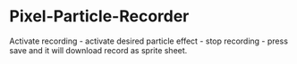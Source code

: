 # Pixel-Particle-Recorder
Activate recording - activate desired particle effect - stop recording - press save and it will download record as sprite sheet.

